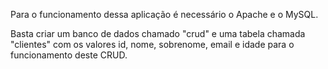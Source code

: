 Para o funcionamento dessa aplicação é necessário o Apache e o MySQL.

Basta criar um banco de dados chamado "crud" e uma tabela chamada "clientes" com os valores id, nome, sobrenome, email e idade para o funcionamento deste CRUD.
